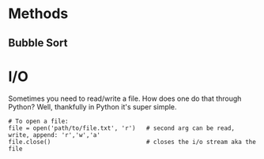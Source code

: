# Methods

## Bubble Sort
# I/O
Sometimes you need to read/write a file. How does one do that through Python? Well, thankfully in Python it's super simple.
```
# To open a file:
file = open('path/to/file.txt', 'r')   # second arg can be read, write, append: 'r','w','a'
file.close()                           # closes the i/o stream aka the file
```